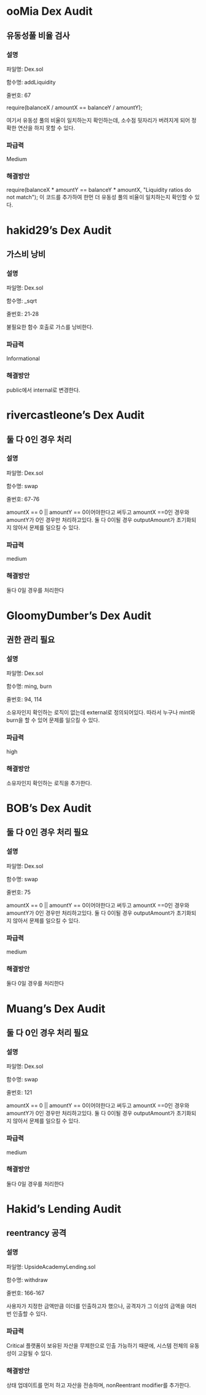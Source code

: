 # ooMia Dex Audit
## 유동성풀 비율 검사
### 설명
파일명: Dex.sol

함수명: addLiquidity

줄번호: 67

require(balanceX / amountX == balanceY / amountY);

여기서 유동성 풀의 비율이 일치하는지 확인하는데, 소수점 뒷자리가 버려지게 되어 정확한 연산을 하지 못할 수 있다.
### 파급력
Medium
### 해결방안
require(balanceX * amountY == balanceY * amountX, "Liquidity ratios do not match"); 이 코드를 추가하여 한먼 더 유동성 풀의 비율이 일치하는지 확인할 수 있다.

# hakid29’s Dex Audit
## 가스비 낭비
### 설명
파일명: Dex.sol

함수명: _sqrt

줄번호: 21-28

불필요한 함수 호출로 가스를 낭비한다.
### 파급력
Informational
### 해결방안
public에서 internal로 변경한다.

# rivercastleone’s Dex Audit
## 둘 다 0인 경우 처리
### 설명
파일명: Dex.sol

함수명: swap

줄번호: 67-76

amountX == 0 || amountY == 0이어야한다고 써두고 amountX ==0인 경우와 amountY가 0인 경우만 처리하고있다. 둘 다 0이될 경우 outputAmount가 초기화되지 않아서 문제를 일으킬 수 있다.
### 파급력
medium
### 해결방안
둘다 0일 경우를 처리한다

# GloomyDumber’s Dex Audit
## 권한 관리 필요
### 설명
파일명: Dex.sol

함수명: ming, burn

줄번호: 94, 114

소유자인지 확인하는 로직이 없는데 external로 정의되어있다. 따라서 누구나 mint와 burn을 할 수 있어 문제를 일으킬 수 있다.
### 파급력
high
### 해결방안
소유자인지 확인하는 로직을 추가한다.

# BOB’s Dex Audit
## 둘 다 0인 경우 처리 필요 
### 설명
파일명: Dex.sol

함수명: swap

줄번호: 75 

amountX == 0 || amountY == 0이어야한다고 써두고 amountX ==0인 경우와 amountY가 0인 경우만 처리하고있다. 둘 다 0이될 경우 outputAmount가 초기화되지 않아서 문제를 일으킬 수 있다.
### 파급력
medium
### 해결방안
둘다 0일 경우를 처리한다

# Muang’s Dex Audit
## 둘 다 0인 경우 처리 필요 
### 설명
파일명: Dex.sol

함수명: swap

줄번호: 121

amountX == 0 || amountY == 0이어야한다고 써두고 amountX ==0인 경우와 amountY가 0인 경우만 처리하고있다. 둘 다 0이될 경우 outputAmount가 초기화되지 않아서 문제를 일으킬 수 있다.
### 파급력
medium
### 해결방안
둘다 0일 경우를 처리한다

# Hakid’s Lending Audit
## reentrancy 공격 
### 설명
파일명: UpsideAcademyLending.sol

함수명: withdraw

줄번호: 166-167

사용자가 지정한 금액만큼 이더를 인출하고자 했으나, 공격자가 그 이상의 금액을 여러 번 인출할 수 있다.
### 파급력
Critical
플랫폼이 보유된 자산을 무제한으로 인출 가능하기 때문에, 시스템 전체의 유동성이 고갈될 수 있다.
### 해결방안
상태 업데이트를 먼저 하고 자산을 전송하며, nonReentrant modifier를 추가한다.
